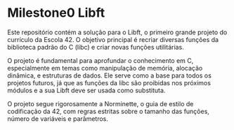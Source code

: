# Milestone0 Libft

Este repositório contém a solução para o Libft, o primeiro grande projeto do currículo da Escola 42. O objetivo principal é recriar diversas funções da biblioteca padrão do C (libc) e criar novas funções utilitárias.

O projeto é fundamental para aprofundar o conhecimento em C, especialmente em temas como manipulação de memória, alocação dinâmica, e estruturas de dados. Ele serve como a base para todos os projetos futuros, já que as funções da libc são proibidas nos próximos módulos e a sua Libft deve ser usada como substituta.

O projeto segue rigorosamente a Norminette, o guia de estilo de codificação da 42, com regras estritas sobre o tamanho das funções, número de variáveis e parâmetros.
